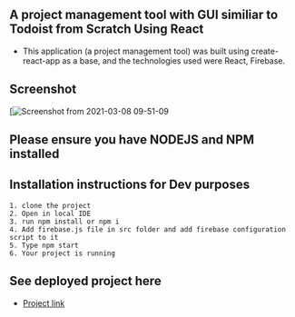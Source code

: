 ## A project management tool with GUI similiar to Todoist from Scratch Using React 

- This application (a project management tool) was built using create-react-app as a base, and the technologies used were React, Firebase.

## Screenshot

[![Screenshot from 2021-03-08 09-51-09](https://user-images.githubusercontent.com/50111336/110274412-c6439e00-7ff4-11eb-9a66-cbe7d280cf31.png)


## Please ensure you have NODEJS and NPM installed

## Installation instructions for Dev purposes
```
1. clone the project
2. Open in local IDE
3. run npm install or npm i
4. Add firebase.js file in src folder and add firebase configuration script to it
5. Type npm start
6. Your project is running
```




## See deployed project here

- [Project link](https://guptapranav4299.github.io/todoist-clone/)




